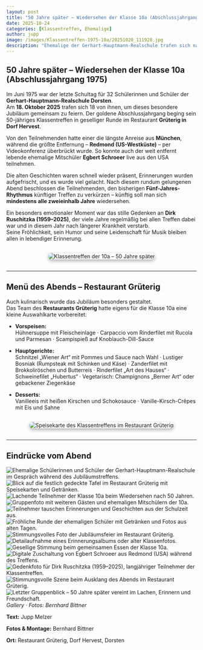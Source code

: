 ```yaml
---
layout: post
title: "50 Jahre später – Wiedersehen der Klasse 10a (Abschlussjahrgang 1975)"
date: 2025-10-24
categories: [Klassentreffen, Ehemalige]
author: jupp
image: /images/Klassentreffen-1975-10a/20251020_111928.jpg
description: "Ehemalige der Gerhart-Hauptmann-Realschule trafen sich nach 50 Jahren in geselliger Runde – mit einem digitalen Gruß aus den USA und einem stillen Gedenken an Dirk Ruschitzka."
---
```


## 50 Jahre später – Wiedersehen der Klasse 10a (Abschlussjahrgang 1975)

Im Juni 1975 war der letzte Schultag für 32 Schülerinnen und Schüler der **Gerhart-Hauptmann-Realschule Dorsten**.  
Am **18. Oktober 2025** trafen sich 18 von ihnen, um dieses besondere Jubiläum gemeinsam zu feiern. Der goldene Abschlussjahrgang beging sein 50-jähriges Klassentreffen in geselliger Runde im Restaurant **Grüterig in Dorf Hervest**.

Von den Teilnehmenden hatte einer die längste Anreise aus **München**, während die größte Entfernung – **Redmond (US-Westküste)** – per Videokonferenz überbrückt wurde. So konnte auch der weit entfernt lebende ehemalige Mitschüler **Egbert Schroeer** live aus den USA teilnehmen.

Die alten Geschichten waren schnell wieder präsent, Erinnerungen wurden aufgefrischt, und es wurde viel gelacht. Nach diesem rundum gelungenen Abend beschlossen die Teilnehmenden, den bisherigen **Fünf-Jahres-Rhythmus** künftiger Treffen zu verkürzen – künftig soll man sich **mindestens alle zweieinhalb Jahre** wiedersehen.

Ein besonders emotionaler Moment war das stille Gedenken an **Dirk Ruschitzka (1959–2025)**, der viele Jahre regelmäßig bei allen Treffen dabei war und in diesem Jahr nach längerer Krankheit verstarb.  
Seine Fröhlichkeit, sein Humor und seine Leidenschaft für Musik bleiben allen in lebendiger Erinnerung.

<div style="display:flex;justify-content:center;margin:30px 0;">
  <img src="/images/Klassentreffen-1975-10a/20251020_111928.jpg"
       alt="Klassentreffen der 10a – 50 Jahre später"
       style="max-width:90%;border-radius:12px;box-shadow:0 4px 10px rgba(0,0,0,0.3);">
</div>

---

## Menü des Abends – Restaurant Grüterig

Auch kulinarisch wurde das Jubiläum besonders gestaltet.  
Das Team des **Restaurants Grüterig** hatte eigens für die Klasse 10a eine kleine Auswahlkarte vorbereitet:

- **Vorspeisen:**  
  Hühnersuppe mit Fleischeinlage · Carpaccio vom Rinderfilet mit Rucola und Parmesan · Scampispieß auf Knoblauch-Dill-Sauce  

- **Hauptgerichte:**  
  Schnitzel „Wiener Art“ mit Pommes und Sauce nach Wahl · Lustiger Bosniak (Rumpsteak mit Schinken und Käse) ·
  Zanderfilet mit Brokkoliröschen und Butterreis · Rinderfilet „Art des Hauses“ · Schweinefilet „Hubertus“ ·
  Vegetarisch: Champignons „Berner Art“ oder gebackener Ziegenkäse  

- **Desserts:**  
  Vanilleeis mit heißen Kirschen und Schokosauce · Vanille-Kirsch-Crêpes mit Eis und Sahne  

<div style="display:flex;justify-content:center;margin:30px 0;">
  <img src="/images/Klassentreffen-1975-10a/IMG-20251018-WA0000.jpg"
       alt="Speisekarte des Klassentreffens im Restaurant Grüterig"
       style="max-width:80%;border-radius:12px;box-shadow:0 4px 10px rgba(0,0,0,0.3);">
</div>

---

## Eindrücke vom Abend

<div class="gallery-box">
  <div class="gallery gallery--post">
    <img src="/images/Klassentreffen-1975-10a/IMG-20251018-WA0001.jpg" loading="lazy" alt="Ehemalige Schülerinnen und Schüler der Gerhart-Hauptmann-Realschule im Gespräch während des Jubiläumstreffens.">
    <img src="/images/Klassentreffen-1975-10a/IMG-20251018-WA0002.jpg" loading="lazy" alt="Blick auf die festlich gedeckte Tafel im Restaurant Grüterig mit Speisekarten und Getränken.">
    <img src="/images/Klassentreffen-1975-10a/IMG-20251018-WA0003.jpg" loading="lazy" alt="Lachende Teilnehmer der Klasse 10a beim Wiedersehen nach 50 Jahren.">
    <img src="/images/Klassentreffen-1975-10a/IMG-20251018-WA0007.jpg" loading="lazy" alt="Gruppenfoto mit weiteren Gästen und ehemaligen Mitschülern der 10a.">
    <img src="/images/Klassentreffen-1975-10a/IMG-20251019-WA0003.jpg" loading="lazy" alt="Teilnehmer tauschen Erinnerungen und Geschichten aus der Schulzeit aus.">
    <img src="/images/Klassentreffen-1975-10a/IMG-20251019-WA0004.jpg" loading="lazy" alt="Fröhliche Runde der ehemaligen Schüler mit Getränken und Fotos aus alten Tagen.">
    <img src="/images/Klassentreffen-1975-10a/IMG-20251019-WA0005.jpg" loading="lazy" alt="Stimmungsvolles Foto der Jubiläumsfeier im Restaurant Grüterig.">
    <img src="/images/Klassentreffen-1975-10a/IMG-20251019-WA0006.jpg" loading="lazy" alt="Detailaufnahme eines Erinnerungsalbums oder alter Klassenfotos.">
    <img src="/images/Klassentreffen-1975-10a/IMG-20251019-WA0011.jpg" loading="lazy" alt="Gesellige Stimmung beim gemeinsamen Essen der Klasse 10a.">
    <img src="/images/Klassentreffen-1975-10a/IMG-20251019-WA0012.jpg" loading="lazy" alt="Digitale Zuschaltung von Egbert Schroeer aus Redmond (USA) während des Treffens.">
    <img src="/images/Klassentreffen-1975-10a/IMG-20251019-WA0014.jpg" loading="lazy" alt="Gedenkfoto für Dirk Ruschitzka (1959–2025), langjähriger Teilnehmer der Klassentreffen.">
    <img src="/images/Klassentreffen-1975-10a/IMG-20251019-WA0015.jpg" loading="lazy" alt="Stimmungsvolle Szene beim Ausklang des Abends im Restaurant Grüterig.">
    <img src="/images/Klassentreffen-1975-10a/IMG-20251019-WA0022.jpg" loading="lazy" alt="Letzter Gruppenblick – 50 Jahre später vereint im Lachen, Erinnern und Freundschaft.">
  </div>
  <em>Gallery · Fotos: Bernhard Bittner</em>
</div>


**Text:** Jupp Melzer

**Fotos & Montage:** Bernhard Bittner

**Ort:** Restaurant Grüterig, Dorf Hervest, Dorsten
